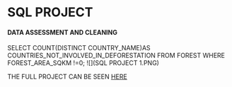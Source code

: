 # SQL PROJECT

#### DATA ASSESSMENT AND CLEANING 

SELECT COUNT(DISTINCT COUNTRY_NAME)AS COUNTRIES_NOT_INVOLVED_IN_DEFORESTATION FROM FOREST WHERE FOREST_AREA_SQKM !=0; 
![](SQL PROJECT 1.PNG)










THE FULL PROJECT CAN BE SEEN [HERE](https://github.com/akpanmary46/SQL1/blob/main/PROJECT%20WORK.sql)
